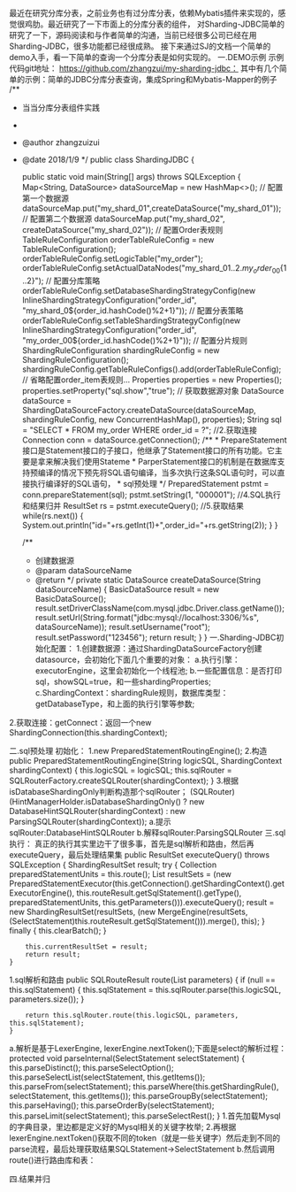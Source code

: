 最近在研究分库分表，之前业务也有过分库分表，依赖Mybatis插件来实现的，感觉很鸡肋。最近研究了一下市面上的分库分表的组件，
对Sharding-JDBC简单的研究了一下，源码阅读和与作者简单的沟通，当前已经很多公司已经在用Sharding-JDBC，很多功能都已经很成熟。
接下来通过SJ的文档一个简单的demo入手，看一下简单的查询一个分库分表是如何实现的。
一.DEMO示例
示例代码git地址：
https://github.com/zhangzui/my-sharding-jdbc：
其中有几个简单的示例：简单的JDBC分库分表查询，集成Spring和Mybatis-Mapper的例子
/**
 * 当当分库分表组件实践
 *
 * @author zhangzuizui
 * @date 2018/1/9
 */
public class ShardingJDBC {

    public static void main(String[] args) throws SQLException {
        Map<String, DataSource> dataSourceMap = new HashMap<>();
        // 配置第一个数据源
        dataSourceMap.put("my_shard_01",createDataSource("my_shard_01"));
        // 配置第二个数据源
        dataSourceMap.put("my_shard_02", createDataSource("my_shard_02"));
        // 配置Order表规则
        TableRuleConfiguration orderTableRuleConfig = new TableRuleConfiguration();
        orderTableRuleConfig.setLogicTable("my_order");
        orderTableRuleConfig.setActualDataNodes("my_shard_0${1..2}.my_order_00${1..2}");
        // 配置分库策略
        orderTableRuleConfig.setDatabaseShardingStrategyConfig(new InlineShardingStrategyConfiguration("order_id", "my_shard_0${order_id.hashCode()%2+1}"));
        // 配置分表策略
        orderTableRuleConfig.setTableShardingStrategyConfig(new InlineShardingStrategyConfiguration("order_id", "my_order_00${order_id.hashCode()%2+1}"));
        // 配置分片规则
        ShardingRuleConfiguration shardingRuleConfig = new ShardingRuleConfiguration();
        shardingRuleConfig.getTableRuleConfigs().add(orderTableRuleConfig);
        // 省略配置order_item表规则...
        Properties properties = new Properties();
        properties.setProperty("sql.show","true");
        // 获取数据源对象
        DataSource dataSource = ShardingDataSourceFactory.createDataSource(dataSourceMap, shardingRuleConfig, new ConcurrentHashMap(), properties);
        String sql = "SELECT * FROM my_order WHERE order_id = ?";
        //2.获取连接
        Connection conn = dataSource.getConnection();
        /**
         * PrepareStatement接口是Statement接口的子接口，他继承了Statement接口的所有功能。它主要是拿来解决我们使用Stateme
         * ParperStatement接口的机制是在数据库支持预编译的情况下预先将SQL语句编译，当多次执行这条SQL语句时，可以直接执行编译好的SQL语句，
         * sql预处理
         */
        PreparedStatement pstmt = conn.prepareStatement(sql);
        pstmt.setString(1, "000001");
        //4.SQL执行和结果归并
        ResultSet rs = pstmt.executeQuery();
        //5.获取结果
        while(rs.next()) {
            System.out.println("id="+rs.getInt(1)+",order_id="+rs.getString(2));
        }
    }

    /**
     * 创建数据源
     * @param dataSourceName
     * @return
     */
    private static DataSource createDataSource(String dataSourceName) {
        BasicDataSource result = new BasicDataSource();
        result.setDriverClassName(com.mysql.jdbc.Driver.class.getName());
        result.setUrl(String.format("jdbc:mysql://localhost:3306/%s", dataSourceName));
        result.setUsername("root");
        result.setPassword("123456");
        return result;
    }
}
一.Sharding-JDBC初始化配置：
1.创建数据源：通过ShardingDataSourceFactory创建datasource，会初始化下面几个重要的对象：
a.执行引擎：executorEngine，这里会初始化一个线程池;
b.一些配置信息：是否打印sql，showSQL=true，和一些shardingProperties;
c.ShardingContext：shardingRule规则，数据库类型：getDatabaseType，和上面的执行引擎等参数;

2.获取连接：getConnect：返回一个new ShardingConnection(this.shardingContext);

二.sql预处理
初始化：
1.new PreparedStatementRoutingEngine();
2.构造
    public PreparedStatementRoutingEngine(String logicSQL, ShardingContext shardingContext) {
        this.logicSQL = logicSQL;
        this.sqlRouter = SQLRouterFactory.createSQLRouter(shardingContext);
    }
3.根据isDatabaseShardingOnly判断构造那个sqlRouter；
(SQLRouter)(HintManagerHolder.isDatabaseShardingOnly() ? new DatabaseHintSQLRouter(shardingContext) : new ParsingSQLRouter(shardingContext));
 a.提示sqlRouter:DatabaseHintSQLRouter
 b.解释sqlRouter:ParsingSQLRouter
三.sql执行：
真正的执行其实里边干了很多事，首先是sql解析和路由，然后再executeQuery，最后处理结果集
public ResultSet executeQuery() throws SQLException {
        ShardingResultSet result;
        try {
            Collection<PreparedStatementUnit> preparedStatementUnits = this.route();
            List<ResultSet> resultSets = (new PreparedStatementExecutor(this.getConnection().getShardingContext().getExecutorEngine(), this.routeResult.getSqlStatement().getType(), preparedStatementUnits, this.getParameters())).executeQuery();
            result = new ShardingResultSet(resultSets, (new MergeEngine(resultSets, (SelectStatement)this.routeResult.getSqlStatement())).merge(), this);
        } finally {
            this.clearBatch();
        }

        this.currentResultSet = result;
        return result;
    }
1.sql解析和路由
  public SQLRouteResult route(List<Object> parameters) {
        if (null == this.sqlStatement) {
            this.sqlStatement = this.sqlRouter.parse(this.logicSQL, parameters.size());
        }

        return this.sqlRouter.route(this.logicSQL, parameters, this.sqlStatement);
    }
a.解析是基于LexerEngine, lexerEngine.nextToken();下面是select的解析过程：
 protected void parseInternal(SelectStatement selectStatement) {
        this.parseDistinct();
        this.parseSelectOption();
        this.parseSelectList(selectStatement, this.getItems());
        this.parseFrom(selectStatement);
        this.parseWhere(this.getShardingRule(), selectStatement, this.getItems());
        this.parseGroupBy(selectStatement);
        this.parseHaving();
        this.parseOrderBy(selectStatement);
        this.parseLimit(selectStatement);
        this.parseSelectRest();
    }
1.首先加载Mysql的字典目录，里边都是定义好的Mysql相关的关键字枚举;
2.再根据lexerEngine.nextToken()获取不同的token（就是一些关键字）然后走到不同的parse流程，最后处理获取结果SQLStatement->SelectStatement
b.然后调用route()进行路由库和表：



四.结果并归